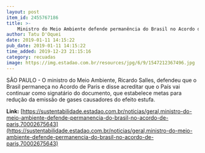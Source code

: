 ```yaml
---
layout: post
item_id: 2455767186
title: >-
    Ministro do Meio Ambiente defende permanência do Brasil no Acordo de Paris
author: Tatu D'Oquei
date: 2019-01-11 14:15:22
pub_date: 2019-01-11 14:15:22
time_added: 2019-12-23 21:15:16
category: recuadas
image: https://img.estadao.com.br/resources/jpg/6/9/1547212367496.jpg
---
```


SÃO PAULO - O ministro do Meio Ambiente, Ricardo Salles, defendeu que o Brasil permaneça no Acordo de Paris e disse acreditar que o País vai continuar como signatário do documento, que estabelece metas para redução da emissão de gases causadores do efeito estufa.

**Link:** [https://sustentabilidade.estadao.com.br/noticias/geral,ministro-do-meio-ambiente-defende-permanencia-do-brasil-no-acordo-de-paris,70002675643](https://sustentabilidade.estadao.com.br/noticias/geral,ministro-do-meio-ambiente-defende-permanencia-do-brasil-no-acordo-de-paris,70002675643)

